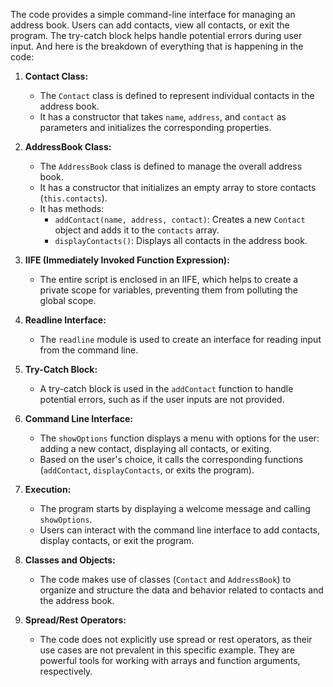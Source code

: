 The code provides a simple command-line interface for managing an address book. Users can add contacts, view all contacts, or exit the program. The try-catch block helps handle potential errors during user input.
And here is the breakdown of everything that is happening in the code:

1. **Contact Class:**
   - The `Contact` class is defined to represent individual contacts in the address book.
   - It has a constructor that takes `name`, `address`, and `contact` as parameters and initializes the corresponding properties.

2. **AddressBook Class:**
   - The `AddressBook` class is defined to manage the overall address book.
   - It has a constructor that initializes an empty array to store contacts (`this.contacts`).
   - It has methods:
     - `addContact(name, address, contact)`: Creates a new `Contact` object and adds it to the `contacts` array.
     - `displayContacts()`: Displays all contacts in the address book.

3. **IIFE (Immediately Invoked Function Expression):**
   - The entire script is enclosed in an IIFE, which helps to create a private scope for variables, preventing them from polluting the global scope.

4. **Readline Interface:**
   - The `readline` module is used to create an interface for reading input from the command line.

5. **Try-Catch Block:**
   - A try-catch block is used in the `addContact` function to handle potential errors, such as if the user inputs are not provided.

6. **Command Line Interface:**
   - The `showOptions` function displays a menu with options for the user: adding a new contact, displaying all contacts, or exiting.
   - Based on the user's choice, it calls the corresponding functions (`addContact`, `displayContacts`, or exits the program).

7. **Execution:**
   - The program starts by displaying a welcome message and calling `showOptions`.
   - Users can interact with the command line interface to add contacts, display contacts, or exit the program.

8. **Classes and Objects:**
   - The code makes use of classes (`Contact` and `AddressBook`) to organize and structure the data and behavior related to contacts and the address book.

9. **Spread/Rest Operators:**
   - The code does not explicitly use spread or rest operators, as their use cases are not prevalent in this specific example. They are powerful tools for working with arrays and function arguments, respectively.
